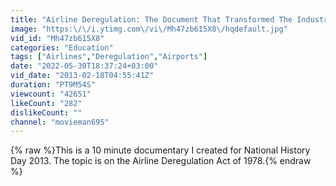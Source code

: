 ```yaml
---
title: "Airline Deregulation: The Document That Transformed The Industry"
image: "https:\/\/i.ytimg.com\/vi\/Mh47zb615X8\/hqdefault.jpg"
vid_id: "Mh47zb615X8"
categories: "Education"
tags: ["Airlines","Deregulation","Airports"]
date: "2022-05-30T18:37:24+03:00"
vid_date: "2013-02-18T04:55:41Z"
duration: "PT9M54S"
viewcount: "42651"
likeCount: "282"
dislikeCount: ""
channel: "movieman695"
---
```

{% raw %}This is a 10 minute documentary I created for National History Day 2013. The topic is on the Airline Deregulation Act of 1978.{% endraw %}
